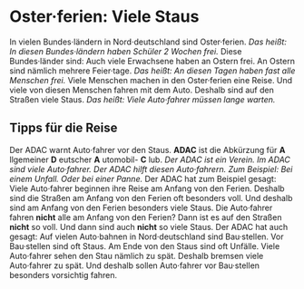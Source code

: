 # Oster·ferien: Viele Staus

In vielen Bundes·ländern in Nord·deutschland sind Oster·ferien. *Das heißt:* 
*In diesen Bundes·ländern haben Schüler 2 Wochen frei.* Diese Bundes·länder sind: Auch viele Erwachsene haben an Ostern frei. An Ostern sind nämlich mehrere Feier·tage. *Das heißt:* 
*An diesen Tagen haben fast alle Menschen frei.* Viele Menschen machen in den Oster·ferien eine Reise. Und viele von diesen Menschen fahren mit dem Auto. Deshalb sind auf den Straßen viele Staus. *Das heißt:* 
*Viele Auto·fahrer müssen lange warten.* 

## Tipps für die Reise
Der ADAC warnt Auto·fahrer vor den Staus. 
**ADAC** ist die Abkürzung für **A** llgemeiner **D** eutscher **A** utomobil- **C** lub. 
*Der ADAC ist ein Verein.* 
*Im ADAC sind viele Auto·fahrer.* 
*Der ADAC hilft diesen Auto·fahrern.* *Zum Beispiel:* 
*Bei einem Unfall.* 
*Oder bei einer Panne.* Der ADAC hat zum Beispiel gesagt: Viele Auto·fahrer beginnen ihre Reise am Anfang von den Ferien. Deshalb sind die Straßen am Anfang von den Ferien oft besonders voll. Und deshalb sind am Anfang von den Ferien besonders viele Staus. Die Auto·fahrer fahren **nicht** alle am Anfang von den Ferien? Dann ist es auf den Straßen **nicht** so voll. Und dann sind auch **nicht** so viele Staus. 
Der ADAC hat auch gesagt: Auf vielen Auto·bahnen in Nord·deutschland sind Bau·stellen. Vor Bau·stellen sind oft Staus. Am Ende von den Staus sind oft Unfälle. Viele Auto·fahrer sehen den Stau nämlich zu spät. Deshalb bremsen viele Auto·fahrer zu spät. Und deshalb sollen Auto·fahrer vor Bau·stellen besonders vorsichtig fahren. 
